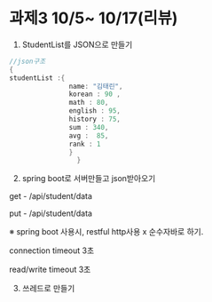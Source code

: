 # 과제3 10/5~ 10/17(리뷰)

1. StudentList를 JSON으로 만들기
```java
//json구조
{
studentList :{
               name: "김태린",
               korean : 90 ,
               math : 80,
               english : 95,
               history : 75,
               sum : 340,
               avg :  85,
               rank : 1
               }
                 }
```
2. spring boot로 서버만들고 json받아오기

get - /api/student/data 

put - /api/student/data 

※ spring boot 사용시, restful http사용 x 순수자바로 하기.

connection timeout 3초

read/write timeout 3초

3. 쓰레드로 만들기
